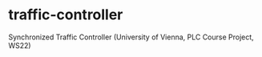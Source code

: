 # traffic-controller
Synchronized Traffic Controller (University of Vienna, PLC Course Project, WS22)
